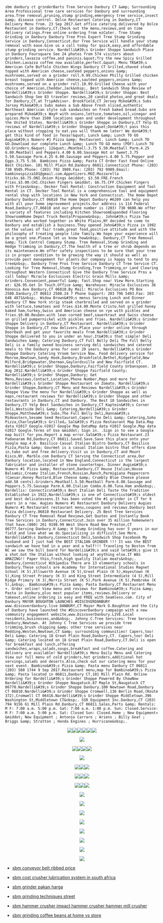 
```
sbm danbury ct grinderBarts Tree Service Danbury CT &amp; Surrounding Area Professional tree care services for Danbury and surrounding area.Tree removal,pruning,stump grinding,emergency tree service,insect &amp; disease control. Dolce Restaurant Catering in Danbury,CT Delivery Menu from. 23 Sep 2017.Get office catering delivered by Dolce Restaurant in Danbury,CT.Check out the menu,reviews,and on time delivery ratings.Free online ordering from ezCater. Tree Stump Grinding in Danbury Danbury Tree Pros Expert Tree Stump Grinding Service in Danbury,Connecticut.Our Tree Service will handle your stump removal with ease.Give us a call today for quick,easy,and affordable stump grinding service. Nardelli&#39;s Grinder Shoppe Sandwich Place in Danbury Foursquare See 24 photos from 574 visitors about grinders,lavazza coffee,and paninis.&quot;Try the new Spicy Grilled Chicken.Lavazza coffee now available,perfect.&quot; Menu TK&#39;s American Cafe Buffalo Chicken Wings Danbury CT Grilled,shaved steak topped with American cheese,sautéed peppers,onions &amp; mushrooms,served on a grinder roll.9.99.Chicken Philly Grilled chicken breast topped with American cheese,sautéed peppers,onions &amp; mushrooms,served on a grinder roll.10.99.Grilled Cheese with your choice of American,Cheddar,Jack&nbsp;. Best Sandwich Shop Review of Nardelli&#39;s Grinder Shoppe. Nardelli&#39;s Grinder Shoppe: Best Sandwich Shop See 83 traveler reviews,20 candid photos,and great deals for Danbury,CT,at TripAdvisor. Brookfield,CT Jersey Mike&#39;s Subs Jersey Mike&#39;s Subs makes a Sub Above fresh sliced,authentic Northeast American style sub sandwiches on fresh baked bread.Subs are prepared Mike&#39;s Way® with onions,lettuce,tomatoes,oil,vinegar and spices.More than 1500 locations open and under development throughout the United States. Nardelli&#39;s Grinder Shoppe in Danbury,CT Yelp 81 reviews of Nardelli&#39;s Grinder Shoppe &quot;Don&#39;t pass this place without stopping to eat.you will thank me later! We don&#39;t get this kind of food in Texas!&quot; Lunch &amp; Lunch TO GO Augie&#39;s Numero #1 Pizza &amp; Restaurant. Lunch &amp; Lunch TO GO.Download our complete Lunch &amp; Lunch TO GO menu (PDF).Lunch TO GO.Grinders.6&quot; 12&quot;.Meatball.3.75 5.50.Meatball Parm.4.25 6.00.Meatball and Peppers.4.00 6.00.Sausage Hot or Sweet.3.75 5.50.Sausage Parm.4.25 6.00.Sausage and Peppers.4.00 5.75.Pepper and Eggs.3.75 5.50. Bambinos Pizza &amp; Pasta CT Order Fast Food Online Best Chicken. 101 Mill Plain Rd.Danbury 06811.Connecticut Phone: (203) 730 9505.Phone: (203) 792 3989.Fax: (203) 792 9989.Email: bambinospizza101@gmail.com.Appetizers.MOZ.Mozzarella Sticks.$6.75.ONI.Onion Rings &middot; $3.50.FRE.French Fries.$3.00.CHI.Chicken Fingers &middot; $6.75.CFF.Chicken Fingers with Fries&nbsp;. Decker Tool Rental: Construction Equipment and Tool Rental in CT. Decker Tool Rental is a comprehensive tool and equipment rental shop with locations in New York and Connecticut. The Home Depot Danbury Danbury,CT 06810 The Home Depot Danbury #6209 can help you with all your home improvement projects.Our address is 114 Federal Road,Danbury,CT,06810 and our phone number is (203) 730 9600.We offer a variety of features including Kitchen ShowroomExpanded Flooring ShowroomHome Depot Truck RentalPropane&nbsp;. John&#39;s Pizza Two brothers who worked together in White Plains,NY decided to come to Danbury and establish a business.They opened John&#39;s Pizza in 1992 on the values of fair trade,great food,positive attitude and with the philosophy of treating people like family.We hope your experience will be a great one.Please let us know how&nbsp;. Danbury,CT Tree Removal &amp; Tick Control Company Stump. Tree Removal,Stump Grinding and Hedge Trimming in Danbury,CT.The health of a tree or shrub depends on its maintenance.We offer safety inspections to be sure that your tree is in proper condition to be growing the way it should as well as provide pest management for plants.Our company is happy to tend to any tree&nbsp;. Danbury Tree Pros Tree Service Danbury CT Tree Service CT. Looking for Tree Removal,Stump Grinding,Tree Trimming,or Land Clearing throughout Western Connecticut Give the Danbury Tree Service Pros a call today! Miracle Exclusives Electric Grain Mills &amp; Grinders.Convenient,powerful &amp; fast.Shop now! View More.Starting at: $26.95.Get In Touch.Office &amp; Warehouse: Miracle Exclusives 36 Kenosia Ave Danbury,CT 06810.By Mail: Miracle Exclusives PO Box 2508.Danbury,CT 06813 2508.24 7 Phone Support: 203 796 5493.Fax: 203 648 4871&nbsp;. Widow Brown&#39;s menus Serving Lunch and Dinner Danbury CT New York strip steak charbroiled and served on a grinder with lettuce,tomatoes and fries.$14.00.Monte Cristo.hot grilled honey baked ham,turkey,Swiss and American cheese on rye with pickles and fries.$9.00.Reuben.with lean corned beef,sauerkraut and Swiss cheese on grilled pumpernickel with pickles and fries. Nardelli&#39;s Grinder Shoppe Delivery in Danbury,CT Restaurant. Nardelli&#39;s Grinder Shoppe in Danbury,CT now delivers.Place your order online through DoorDash and get your favorite meals from Nardelli&#39;s Grinder Shoppe delivered to you in under an hour.It&#39;s that simple! Deli Sandwiches &amp; Catering Danbury,CT Full Belly Deli The Full Belly Deli is a family owned business serving deli sandwiches and catered meals to the Danbury area for over 20 years. Nardelli&#39;s Grinder Shoppe Danbury Catering Vroom Service Now. Food delivery service for Monroe,Newtown,Sandy Hook,Danbury,Brookfield,Bethel,Ridgefield,New Milford,Bridgewater,Sherman,Gaylordsville and New Fairfield CT. Nardelli&#39;s Grinder Shoppe,Danbury,Fairfield County Urbanspoon. 10 Aug 2012.Nardelli&#39;s Grinder Shoppe Fairfield County; Nardelli&#39;s Grinder Shoppe,Danbury; Get Menu,Reviews,Contact,Location,Phone Number,Maps and more for Nardelli&#39;s Grinder Shoppe Restaurant on Zomato. Nardelli&#39;s Grinder Shoppe,Danbury,CT Menu and Reviews Nardelli&#39;s Grinder Shoppe View the menu for Nardelli&#39;s Grinder Shoppe as well as maps,restaurant reviews for Nardelli&#39;s Grinder Shoppe and other restaurants in Danbury,CT and Danbury. The Best 10 Sandwiches in Danbury,CT Yelp Best Sandwiches in Danbury,CT Kaptein&#39;s Corner Deli,Westside Deli &amp; Catering,Nardelli&#39;s Grinder Shoppe,Matthew&#39;s Subs,The Full Belly Deli,Hanna&#39;s Mideastern,Sesame Seed Restaurant,Capers Too Deli &amp; Catering,Soho Pizza,Charley&#39;s Grilled… Sal&#39;s Pizza Restaurant Map Data.Map data ©2017 Google.©2017 Google Map DataMap data ©2017 Google.Map data ©2017 Google.Terms of Use &middot; Sign in. .Sign in to see a Google map built for you.Report a map error.Sal&#39;s Pizza Restaurant.23 Padanaram Rd,Danbury,CT 06811.Saved.Save.Save this place onto your Google map.4.0. Basilico Casual Italian Bistro Danbury,CT Basilico Pizza,Pasta &amp; Gourmet is a casual Italian bistro that offers dine in,take out and free delivery.Visit us in Danbury,CT and Mount Kisco,NY. Marble.com Danbury CT Serving the Connecticut area,Our Danbury location,located in New England,Connecticut is the largest fabricator and installer of stone countertops. Dinner Augie&#39;s Numero #1 Pizza &amp; Restaurant,Danbury,CT House Italian,House Balsamic,Creamy Italian,French,Russian,Ranch,Parmigiana Peppercorn (Caesar,Honey Mustard,Blue Cheese &amp; Crumbly Blue Cheese please add.50 cents).Grinders.Meatball.5.50.Meatball Parm.6.00.Sausage and Peppers.5.75.Sausage Parm.6.00.Italian Combo.6.00.Tuna.Ham and&nbsp;. Nardellis: Connecticut&#39;s Best Italian Deli Taste the Tradition Established in 1922,Nardelli&#39;s is one of Connecticut&#39;s oldest and best delicatessens.It has been voted the #1 grinder in CT for 9 years in a row. Augies Numero #1 Restaurant Danbury Delivery Augies Numero #1 Restaurant restaurant menu,coupons and reviews.Danbury best Pizza delivery.06810 Restaurant Delivery. 25 Best Tree Services Danbury CT Tree Removal Read Reviews,Get Quotes and Instantly Book Tree Services in Danbury,Connecticut.Join over 35 million homeowners that have.(860) 261 9198.99 West Shore Road New Preston,CT 06777.Serving Danbury.H &amp; H Stump Grinding has over 5 years in our field and love what we do.Specializing in difficult.See More. Nardelli&#39;s Danbury,Connecticut Deli,Sandwich Shop Facebook My husband and I just had the BEST ITALIAN GRINDER !!! It was the BEST sandwich we have had in a year and a half!!! Traveling to Boston from NC we saw the bill board for Nardelii&#39;s and said let&#39;s give it a shot.Got the Italian without looking at anything else.IT WAS AMAZING!! Paper thin,fresh,high quality Italian meats&nbsp;. Danbury,Connecticut Wikipedia There are 13 elementary schools in Danbury.These schools are Academy for International Studies Magnet School (K 5),Ellsworth Avenue (K 5),Great Plain (K 5),Hayestown (K 5),King Street Primary (K 3) and King Street Intermediate (4 5),Mill Ridge Primary (K 3),Morris Street (K 5),Park Avenue (K 5),Pembroke (K 5),&nbsp;. Bambino&#39;s Pizza &amp; Pasta Danbury,CT Restaurant Menu +. Order online! View menu and reviews for Bambino&#39;s Pizza &amp; Pasta in Danbury,plus most popular items,reviews.Delivery or takeout,online ordering is easy and FREE with Seamless.com. City of Danbury MAYOR BOUGHTON LAUNCHES #DISCOVERDANBURY www.discoverdanbury.live DANBURY,CT Mayor Mark D.Boughton and the City of Danbury have launched the #DiscoverDanbury campaign with a new community engagement website,www.DiscoverDanbury.LIVE.Local residents,businesses,and&nbsp;. Johnny C.Tree Services: Tree Services Danbury,Newtown. At Johnny C Tree Services we provide tree trimming,brush chipping &amp; other tree services near Redding,Weston,Newtown,CT &amp; surrounding communities! Capers,too! Deli &amp; Catering 18 Great Plain Road,Danbury,CT. Capers,too! Deli &amp; Catering located on 18 Great Plain Road,Danbury,CT.Deli is open for breakfast and lunch,offering sandwiches,wraps,salads,soups,breakfast and coffee.Catering and delivery are available! Nardelli&#39;s Menu Daily Menu and Catering View our full menu of cold grinders,hot grinders,additional hot servings,salads and deserts.Also,check out our catering menu for your next event. Bambino&#39;s Pizza &amp; Pasta menu Danbury CT 06811 (203) 580 1744 9 Sep 2017.Restaurant menu,map for Bambino&#39;s Pizza &amp; Pasta located in 06811,Danbury CT,101 Mill Plain Rd. Online Ordering for Nardelli&#39;s Grinder Shoppe Powered By ChowNow Nardelli&#39;s Grinder Shoppe Naugatuck.87 Maple St,Naugatuck CT 06770.Nardelli&#39;s Grinder Shoppe Danbury.100 Newtown Road,Danbury CT 06810.Nardelli&#39;s Grinder Shoppe Cromwell.136 Berlin Road,(Route 372),Cromwell CT 06416.Nardelli&#39;s Grinder Shoppe Middletown.396 Washington St,Middletown CT&nbsp;. SSR Equipment Inc.Danbury,CT (203) 794 9156 61 Mill Plain Rd.Danbury,CT 06811.Sales,Parts &amp; Rentals: M F: 7:00 a.m. 5:00 p.m. Sat: 7:00 a.m. 1:00 p.m. Sun: Closed.Service: M F: 7:00 a.m. 5:00 p.m. Sat: Closed Sun: Closed.Home ; New Equipment» &middot; New Equipment ; Antonio Carraro ; Ariens ; Billy Goat ; Briggs &amp; Stratton ; Honda Engines ; Hurricane&nbsp;. 
```

<div align="center">
  
<a rel="nofollow" href="https://m.shibang-china.com?f=github&k=sbm+danbury+ct+grinder"><img src="https://static.shibang-china.com/en/l.png"></a><img src="https://static.shibang-china.com/en/hw.png"><a rel="nofollow" href="https://m.shibang-china.com/product/?f=github&k=sbm+danbury+ct+grinder"><img src="https://static.shibang-china.com/en/p.png"></a><a rel="nofollow" href="https://m.shibang-china.com/cases/?f=github&k=sbm+danbury+ct+grinder"><img src="https://static.shibang-china.com/en/c.png"></a><a rel="nofollow" href="https://m.shibang-china.com/news/?f=github&k=sbm+danbury+ct+grinder"><img src="https://static.shibang-china.com/en/n.png"></a><a rel="nofollow" href="https://m.shibang-china.com?f=github&k=sbm+danbury+ct+grinder"><img src="https://static.shibang-china.com/en/m.png"></a>

<a rel="nofollow" href="https://m.shibang-china.com/product/?f=github&k=sbm+danbury+ct+grinder"><img src="https://static.shibang-china.com/en/b.jpg"></a>
  
<a rel="nofollow" href="https://m.shibang-china.com/solution-aggregate.html?f=github&k=sbm+danbury+ct+grinder"><img src="https://static.shibang-china.com/en/a.jpg"></a><a rel="nofollow" href="https://m.shibang-china.com/solution-mine.html?f=github&k=sbm+danbury+ct+grinder"><img src="https://static.shibang-china.com/en/m.jpg"></a><a rel="nofollow" href="https://m.shibang-china.com/solution-mill.html?f=github&k=sbm+danbury+ct+grinder"><img src="https://static.shibang-china.com/en/g.jpg"></a><a rel="nofollow" href="https://m.shibang-china.com/solution-epc.html?f=github&k=sbm+danbury+ct+grinder"><img src="https://static.shibang-china.com/en/e.jpg"></a>

<a rel="nofollow" href="https://m.shibang-china.com/product/?f=github&k=sbm+danbury+ct+grinder"><img src="https://static.shibang-china.com/en/a-p.png"></a>

<a rel="nofollow" href="https://m.shibang-china.com/product/crusher/c6x.html?f=github&k=sbm+danbury+ct+grinder"><img src="https://static.shibang-china.com/en/j.jpg"></a><a rel="nofollow" href="https://m.shibang-china.com/product/crusher/ci5x.html?f=github&k=sbm+danbury+ct+grinder"><img src="https://static.shibang-china.com/en/i.jpg"></a><a rel="nofollow" href="https://m.shibang-china.com/product/crusher/hst.html?f=github&k=sbm+danbury+ct+grinder"><img src="https://static.shibang-china.com/en/c.jpg"></a>

<a rel="nofollow" href="https://m.shibang-china.com/product/mill/mtw.html?f=github&k=sbm+danbury+ct+grinder"><img src="https://static.shibang-china.com/en/mtw.jpg"></a><a rel="nofollow" href="https://m.shibang-china.com/product/mill/scm.html?f=github&k=sbm+danbury+ct+grinder"><img src="https://static.shibang-china.com/en/scm.jpg"></a><a rel="nofollow" href="https://m.shibang-china.com/product/mill/lm.html?f=github&k=sbm+danbury+ct+grinder"><img src="https://static.shibang-china.com/en/lm.jpg"></a>

<a rel="nofollow" href="https://m.shibang-china.com/product/sand/vsi6x.html?f=github&k=sbm+danbury+ct+grinder"><img src="https://static.shibang-china.com/en/6x.jpg"></a><a rel="nofollow" href="https://m.shibang-china.com/product/sand/vu.html?f=github&k=sbm+danbury+ct+grinder"><img src="https://static.shibang-china.com/en/vu.jpg"></a><a rel="nofollow" href="https://m.shibang-china.com/product/mobile/klun.html?f=github&k=sbm+danbury+ct+grinder"><img src="https://static.shibang-china.com/en/k.jpg"></a>

<a rel="nofollow" href="https://m.shibang-china.com/cases/?f=github&k=sbm+danbury+ct+grinder"><img src="https://static.shibang-china.com/en/case.png"></a>

<a rel="nofollow" href="https://m.shibang-china.com/cases/aggregate/202.html?f=github&k=sbm+danbury+ct+grinder"><img src="https://static.shibang-china.com/en/c-1.jpg"></a>

<a rel="nofollow" href="https://m.shibang-china.com/cases/aggregate/203.html?f=github&k=sbm+danbury+ct+grinder"><img src="https://static.shibang-china.com/en/c-2.jpg"></a>

<a rel="nofollow" href="https://m.shibang-china.com/cases/mill/123.html?f=github&k=sbm+danbury+ct+grinder"><img src="https://static.shibang-china.com/en/c-3.jpg"></a>

<a rel="nofollow" href="https://m.shibang-china.com/contact_us.html?f=github&k=sbm+danbury+ct+grinder"><img src="https://static.shibang-china.com/en/contact.png"></a>

<a rel="nofollow" href="https://swt.shibang-china.com/?f=github&k=sbm+danbury+ct+grinder"><img src="https://static.shibang-china.com/en/chat.png"></a>

<a rel="nofollow" href="https://whatsapp.shibangsoft.com/WhatsApp.php?f=github&k=sbm+danbury+ct+grinder"><img src="https://static.shibang-china.com/en/whatsapp.png"></a>

<a rel="nofollow" href="https://m.shibang-china.com/?f=github&k=sbm+danbury+ct+grinder"><img src="https://static.shibang-china.com/en/website.png"></a>

</div>


* [sbm conveyor belt ribbed price](sbm%20conveyor%20belt%20ribbed%20price.md)

* [sbm cost crusher lubrication system in south africa](sbm%20cost%20crusher%20lubrication%20system%20in%20south%20africa.md)

* [sbm grinder pakan harga](sbm%20grinder%20pakan%20harga.md)

* [sbm grinding techniques street](sbm%20grinding%20techniques%20street.md)

* [sbm hammer crusher impact hammer crusher hammer mill crusher](sbm%20hammer%20crusher%20impact%20hammer%20crusher%20hammer%20mill%20crusher.md)

* [sbm grinding coffee beans at home vs store](sbm%20grinding%20coffee%20beans%20at%20home%20vs%20store.md)